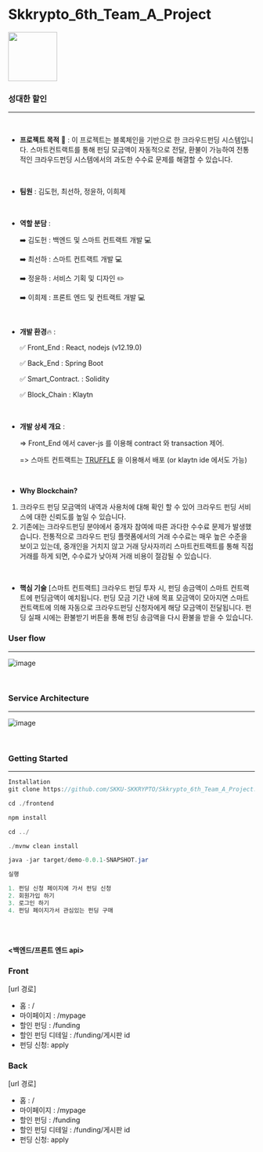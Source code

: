 # Skkrypto_6th_Team_A_Project



<img src="https://user-images.githubusercontent.com/48006103/100912096-67611b00-3513-11eb-9b21-d0b1636ff051.png " width="100">

### 성대한 할인

-----



</br>

- **프로젝트 목적** :triangular_flag_on_post: : 이 프로젝트는 블록체인을 기반으로 한 크라우드펀딩 시스템입니다. 스마트컨트랙트를 통해 펀딩 모금액이 자동적으로 전달, 환불이 가능하여 전통적인 크라우드펀딩 시스템에서의 과도한 수수료 문제를 해결할 수 있습니다.

  </br>

- **팀원** : 김도헌, 최선하, 정윤하, 이희제

</br>

- **역할 분담** : 

  :arrow_right: 김도헌 : 백엔드 및 스마트 컨트랙트 개발 :computer:

  :arrow_right: 최선하 : 스마트 컨트랙트 개발 :computer:

  :arrow_right: 정윤하 : 서비스 기획 및 디자인 :pencil2:

  :arrow_right: 이희제 : 프론트 엔드 및 컨트랙트 개발 :computer:

</br>

- **개발 환경**:fire: : 

  :white_check_mark: Front_End : React, nodejs (v12.19.0)

  :white_check_mark: Back_End : Spring Boot

  :white_check_mark: Smart_Contract. : Solidity

  :white_check_mark: Block_Chain : Klaytn

  </br>

- **개발 상세 개요** :

  =>  Front_End 에서 caver-js 를 이용해 contract 와 transaction 제어.

  =>  스마트 컨트랙트는 [TRUFFLE](https://www.trufflesuite.com) 을 이용해서 배포 (or klaytn ide 에서도 가능)

</br>

- **Why Blockchain?**

1. 크라우드 펀딩 모금액의 내역과 사용처에 대해 확인 할 수 있어 크라우드 펀딩 서비스에 대한 신뢰도를 높일 수 있습니다.
2. 기존에는 크라우드펀딩 분야에서 중개자 참여에 따른 과다한 수수료 문제가 발생했습니다. 전통적으로 크라우드 펀딩 플랫폼에서의 거래 수수료는 매우 높은 수준을 보이고 있는데, 중개인을 거치지 않고 거래 당사자끼리 스마트컨트랙트를 통해 직접 거래를 하게 되면, 수수료가 낮아져 거래 비용이 절감될 수 있습니다.

</br>

- **핵심 기술**
  [스마트 컨트랙트] 
  크라우드 펀딩 투자 시, 펀딩 송금액이 스마트 컨트랙트에 펀딩금액이 예치됩니다. 펀딩 모금 기간 내에 목표 모금액이 모아지면 스마트 컨트랙트에 의해 자동으로 크라우드펀딩 신청자에게 해당 모금액이 전달됩니다. 펀딩 실패 시에는 환불받기 버튼을 통해 펀딩 송금액을 다시 환불을 받을 수 있습니다.



### User flow

----

![image](https://user-images.githubusercontent.com/48006103/101173103-6819be80-3685-11eb-8f1e-53c00110c4f5.png)

</br>



### Service Architecture

---

![image](https://user-images.githubusercontent.com/48006103/101173212-8e3f5e80-3685-11eb-935d-382c7c9938ee.png)



</br>

### Getting Started

---



```java
Installation 
git clone https://github.com/SKKU-SKKRYPTO/Skkrypto_6th_Team_A_Project.git

cd ./frontend 

npm install 

cd ../

./mvnw clean install 

java -jar target/demo-0.0.1-SNAPSHOT.jar

실행

1. 펀딩 신청 페이지에 가서 펀딩 신청
2. 회원가입 하기
3. 로그인 하기
4. 펀딩 페이지가서 관심있는 펀딩 구매
```

</br></br>





**<백엔드/프론트 엔드 api>**

### Front 

[url 경로]

- 홈 : /
- 마이페이지 : /mypage
- 할인 펀딩 : /funding
- 할인 펀딩 디테일 : /funding/게시판 id
- 펀딩 신청: apply

### Back

[url 경로]

- 홈 : /
- 마이페이지 : /mypage
- 할인 펀딩 : /funding
- 할인 펀딩 디테일 : /funding/게시판 id
- 펀딩 신청: apply

</br></br>

